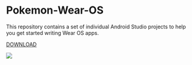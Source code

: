 # Pokemon-Wear-OS
This repository contains a set of individual Android Studio projects to help you get started writing Wear OS apps.

<a href="https://github.com/bachors/Pokemon-Wear-OS/tree/master">DOWNLOAD</a>

<img src="https://raw.githubusercontent.com/bachors/Pokemon-Wear-OS/refs/heads/master/demo.gif"/>
